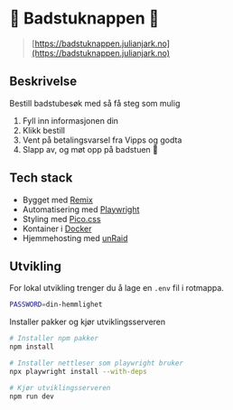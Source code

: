 # 🌊 Badstuknappen 🧖

> [https://badstuknappen.julianjark.no](https://badstuknappen.julianjark.no)

## Beskrivelse

Bestill badstubesøk med så få steg som mulig

1. Fyll inn informasjonen din
2. Klikk bestill
3. Vent på betalingsvarsel fra Vipps og godta
4. Slapp av, og møt opp på badstuen 🧘

## Tech stack

- Bygget med [Remix](https://remix.run/)
- Automatisering med [Playwright](https://playwright.dev/)
- Styling med [Pico.css](https://picocss.com/)
- Kontainer i [Docker](https://www.docker.com/)
- Hjemmehosting med [unRaid](https://unraid.net/)

## Utvikling

For lokal utvikling trenger du å lage en `.env` fil i rotmappa.

```sh
PASSWORD=din-hemmlighet
```

Installer pakker og kjør utviklingsserveren

```sh
# Installer npm pakker
npm install

# Installer nettleser som playwright bruker
npx playwright install --with-deps

# Kjør utviklingsserveren
npm run dev
```
